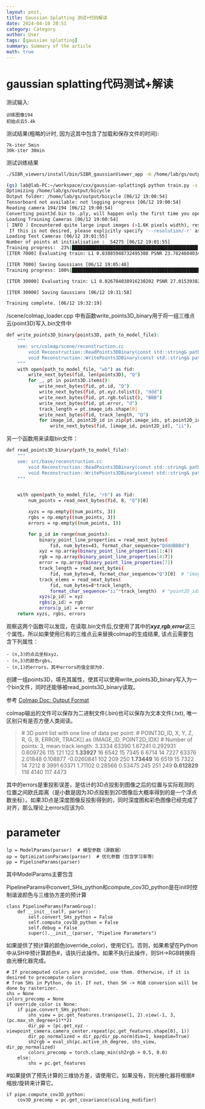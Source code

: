 ```yaml
---
layout: post,
title: Gaussian Splatting 测试+代码解读
date: 2024-04-10 20:51
category: Category
author: User
tags: [gaussian splatting]
summary: Summary of the article
math: true
---
```


# gaussian splatting代码测试+解读

测试输入:

    训练图像194
    初始点云5.4k 
测试结果(粗略的计时, 因为这其中包含了加载和保存文件的时间):
    
    7k-iter 5min
    30k-iter 30min

测试训练结果

~~~bash 
./SIBR_viewers/install/bin/SIBR_gaussianViewer_app -m /home/lab/gs/output/bicycle/ -path /home/lab/gs/360_v2/bicycle
~~~

~~~bash
(gs) lab@lab-PC:~/workspace/cxx/gaussian-splatting$ python train.py -s /home/lab/gs/360_v2/bicycle -m /home/lab/gs/output/bicycle
Optimizing /home/lab/gs/output/bicycle
Output folder: /home/lab/gs/output/bicycle [06/12 19:00:54]
Tensorboard not available: not logging progress [06/12 19:00:54]
Reading camera 194/194 [06/12 19:00:54]
Converting point3d.bin to .ply, will happen only the first time you open the scene. [06/12 19:00:54]
Loading Training Cameras [06/12 19:00:54]
[ INFO ] Encountered quite large input images (>1.6K pixels width), rescaling to 1.6K.
 If this is not desired, please explicitly specify '--resolution/-r' as 1 [06/12 19:00:54]
Loading Test Cameras [06/12 19:01:55]
Number of points at initialisation :  54275 [06/12 19:01:55]
Training progress:  23%|██████████████████████████████████████████████▏                                                                                                                                                       | 7000/30000 [03:52<18:27, 20.76it/s, Loss=0.0939351]
[ITER 7000] Evaluating train: L1 0.03885948732495308 PSNR 23.782460403442386 [06/12 19:05:48]

[ITER 7000] Saving Gaussians [06/12 19:05:48]
Training progress: 100%|█████████████████████████████████████████████████████████████████████████████████████████████████████████████████████████████████████████████████████████████████████████████████████████████████████| 30000/30000 [30:02<00:00, 16.65it/s, Loss=0.0589145]

[ITER 30000] Evaluating train: L1 0.026784038916230202 PSNR 27.015393829345705 [06/12 19:31:58]

[ITER 30000] Saving Gaussians [06/12 19:31:58]

Training complete. [06/12 19:32:19]
~~~

/scene/colmap_loader.cpp 中有函数write_points3D_binary用于将一组三维点云(point3D)写入.bin文件中

~~~bash
def write_points3D_binary(points3D, path_to_model_file):
    """
    see: src/colmap/scene/reconstruction.cc
        void Reconstruction::ReadPoints3DBinary(const std::string& path)
        void Reconstruction::WritePoints3DBinary(const std::string& path)
    """
    with open(path_to_model_file, "wb") as fid:
        write_next_bytes(fid, len(points3D), "Q")
        for _, pt in points3D.items():
            write_next_bytes(fid, pt.id, "Q")
            write_next_bytes(fid, pt.xyz.tolist(), "ddd")
            write_next_bytes(fid, pt.rgb.tolist(), "BBB")
            write_next_bytes(fid, pt.error, "d")
            track_length = pt.image_ids.shape[0]
            write_next_bytes(fid, track_length, "Q")
            for image_id, point2D_id in zip(pt.image_ids, pt.point2D_idxs):
                write_next_bytes(fid, [image_id, point2D_id], "ii")， 
~~~

另一个函数用来读取bin文件：

~~~bash
def read_points3D_binary(path_to_model_file):
    """
    see: src/base/reconstruction.cc
        void Reconstruction::ReadPoints3DBinary(const std::string& path)
        void Reconstruction::WritePoints3DBinary(const std::string& path)
    """


    with open(path_to_model_file, "rb") as fid:
        num_points = read_next_bytes(fid, 8, "Q")[0]

        xyzs = np.empty((num_points, 3))
        rgbs = np.empty((num_points, 3))
        errors = np.empty((num_points, 1))

        for p_id in range(num_points):
            binary_point_line_properties = read_next_bytes(
                fid, num_bytes=43, format_char_sequence="QdddBBBd")
            xyz = np.array(binary_point_line_properties[1:4])
            rgb = np.array(binary_point_line_properties[4:7])
            error = np.array(binary_point_line_properties[7])
            track_length = read_next_bytes(
                fid, num_bytes=8, format_char_sequence="Q")[0]  # "image_ids", 
            track_elems = read_next_bytes(
                fid, num_bytes=8*track_length,
                format_char_sequence="ii"*track_length)  # "point2D_idxs"
            xyzs[p_id] = xyz
            rgbs[p_id] = rgb
            errors[p_id] = error
    return xyzs, rgbs, errors 
~~~

观察这两个函数可以发现，在读取.bin文件后,仅使用了其中的***xyz***,***rgb***,***error***这三个属性。所以如果使用已有的三维点云来替换colmap的生成结果, 该点云需要包含下列属性：
    
    - (n,3)的点云坐标xyz，
    - (n,3)的颜色rgbs，
    - (n,1)的errors，其中errors的值全部为0. 
创建一组points3D，填充其属性，使其可以使用write_points3D_binary写入为一个bin文件，同时还能够被read_points3D_binary读取。

参考 [Colmap Doc: Output Format](https://colmap.github.io/format.html)

colmap输出的文件可以保存为二进制文件(.bin)也可以保存为文本文件(.txt), 唯一区别只有是否方便人类阅读。
  
> \# 3D point list with one line of data per point:
\# POINT3D_ID, X, Y, Z, R, G, B, ERROR, TRACK[] as (IMAGE_ID, POINT2D_IDX)
\# Number of points: 3, mean track length: 3.3334
63390 1.67241 0.292931 0.609726 115 121 122 **1.33927** 16 6542 15 7345 6 6714 14 7227
63376 2.01848 0.108877 -0.0260841 102 209 250 **1.73449** 16 6519 15 7322 14 7212 8 3991
63371 1.71102 0.28566 0.53475 245 251 249 **0.612829** 118 4140 117 4473

其中的errors是重投影误差，是估计的3D点投影到图像之后的位置与实际观测的位置之间欧氏距离（是小数是因为3D点投影到2D图像后大概率得到的是一个浮点数坐标）。如果3D点是深度图像反投影得到的，同时深度图和彩色图像已经完成了对齐，那么理论上errors应该为0.

# parameter

    lp = ModelParams(parser)  # 模型参数（源数据）
    op = OptimizationParams(parser)  # 优化参数（包含学习率等）
    pp = PipelineParams(parser)

其中ModelParams主要包含

PipelineParams中convert_SHs_python和compute_cov3D_python是在init时控制谐波颜色与三维协方差的预计算



~~~
class PipelineParams(ParamGroup):
    def __init__(self, parser):
        self.convert_SHs_python = False
        self.compute_cov3D_python = False
        self.debug = False
        super().__init__(parser, "Pipeline Parameters")
~~~

如果提供了预计算的颜色(override_color)，使用它们。否则，如果希望在Python中从SH中预计算颜色#，请执行此操作。如果不执行此操作，则SH->RGB转换将由光栅化器完成。
~~~
# If precomputed colors are provided, use them. Otherwise, if it is desired to precompute colors
# from SHs in Python, do it. If not, then SH -> RGB conversion will be done by rasterizer.
shs = None
colors_precomp = None
if override_color is None:
    if pipe.convert_SHs_python:
        shs_view = pc.get_features.transpose(1, 2).view(-1, 3, (pc.max_sh_degree+1)**2)
        dir_pp = (pc.get_xyz - viewpoint_camera.camera_center.repeat(pc.get_features.shape[0], 1))
        dir_pp_normalized = dir_pp/dir_pp.norm(dim=1, keepdim=True)
        sh2rgb = eval_sh(pc.active_sh_degree, shs_view, dir_pp_normalized)
        colors_precomp = torch.clamp_min(sh2rgb + 0.5, 0.0)
    else:
        shs = pc.get_features
~~~

#如果提供了预先计算的三维协方差，请使用它。如果没有，则光栅化器将根据#缩放/旋转来计算它。
~~~
if pipe.compute_cov3D_python:
    cov3D_precomp = pc.get_covariance(scaling_modifier)
~~~

